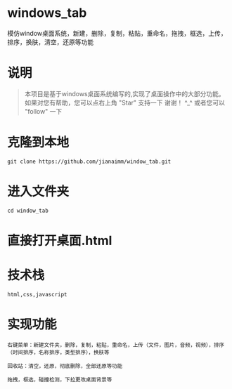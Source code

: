 # windows_tab
模仿window桌面系统，新建，删除，复制，粘贴，重命名，拖拽，框选，上传，排序，换肤，清空，还原等功能
# 说明

> 本项目是基于windows桌面系统编写的,实现了桌面操作中的大部分功能。 如果对您有帮助，您可以点右上角 "Star" 支持一下 谢谢！ ^_^ 或者您可以 "follow" 一下
# 克隆到本地

```
git clone https://github.com/jianaimm/window_tab.git
```

# 进入文件夹
```
cd window_tab
```

# 直接打开桌面.html


# 技术栈
```
html,css,javascript
```
# 实现功能
```
右键菜单：新建文件夹，删除，复制，粘贴，重命名，上传（文件，图片，音频，视频），排序（时间排序，名称排序，类型排序），换肤等

回收站：清空，还原，彻底删除，全部还原等功能

拖拽，框选，碰撞检测，下拉更改桌面背景等
```
